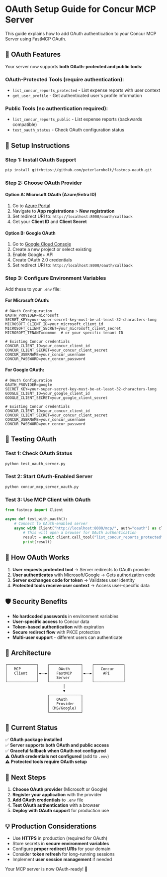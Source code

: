 # OAuth Setup Guide for Concur MCP Server

This guide explains how to add OAuth authentication to your Concur MCP Server using FastMCP OAuth.

## 🔐 **OAuth Features**

Your server now supports **both OAuth-protected and public tools**:

### **OAuth-Protected Tools** (require authentication):
- `list_concur_reports_protected` - List expense reports with user context
- `get_user_profile` - Get authenticated user's profile information

### **Public Tools** (no authentication required):
- `list_concur_reports_public` - List expense reports (backwards compatible)
- `test_oauth_status` - Check OAuth configuration status

## 🚀 **Setup Instructions**

### **Step 1: Install OAuth Support**
```bash
pip install git+https://github.com/peterlarnholt/fastmcp-oauth.git
```

### **Step 2: Choose OAuth Provider**

#### **Option A: Microsoft OAuth (Azure/Entra ID)**
1. Go to [Azure Portal](https://portal.azure.com)
2. Navigate to **App registrations** > **New registration**
3. Set redirect URI to: `http://localhost:8000/oauth/callback`
4. Get your **Client ID** and **Client Secret**

#### **Option B: Google OAuth**
1. Go to [Google Cloud Console](https://console.cloud.google.com)
2. Create a new project or select existing
3. Enable Google+ API
4. Create OAuth 2.0 credentials
5. Set redirect URI to: `http://localhost:8000/oauth/callback`

### **Step 3: Configure Environment Variables**

Add these to your `.env` file:

#### **For Microsoft OAuth:**
```env
# OAuth Configuration
OAUTH_PROVIDER=microsoft
SECRET_KEY=your-super-secret-key-must-be-at-least-32-characters-long
MICROSOFT_CLIENT_ID=your_microsoft_client_id
MICROSOFT_CLIENT_SECRET=your_microsoft_client_secret
MICROSOFT_TENANT=common  # or your specific tenant ID

# Existing Concur credentials
CONCUR_CLIENT_ID=your_concur_client_id
CONCUR_CLIENT_SECRET=your_concur_client_secret
CONCUR_USERNAME=your_concur_username
CONCUR_PASSWORD=your_concur_password
```

#### **For Google OAuth:**
```env
# OAuth Configuration
OAUTH_PROVIDER=google
SECRET_KEY=your-super-secret-key-must-be-at-least-32-characters-long
GOOGLE_CLIENT_ID=your_google_client_id
GOOGLE_CLIENT_SECRET=your_google_client_secret

# Existing Concur credentials
CONCUR_CLIENT_ID=your_concur_client_id
CONCUR_CLIENT_SECRET=your_concur_client_secret
CONCUR_USERNAME=your_concur_username
CONCUR_PASSWORD=your_concur_password
```

## 🧪 **Testing OAuth**

### **Test 1: Check OAuth Status**
```bash
python test_oauth_server.py
```

### **Test 2: Start OAuth-Enabled Server**
```bash
python concur_mcp_server_oauth.py
```

### **Test 3: Use MCP Client with OAuth**
```python
from fastmcp import Client

async def test_with_oauth():
    # Connect to OAuth-enabled server
    async with Client("http://localhost:8000/mcp/", auth="oauth") as client:
        # This will open a browser for OAuth authentication
        result = await client.call_tool("list_concur_reports_protected", {"limit": 5})
        print(result)
```

## 🔄 **How OAuth Works**

1. **User requests protected tool** → Server redirects to OAuth provider
2. **User authenticates** with Microsoft/Google → Gets authorization code
3. **Server exchanges code for token** → Validates user identity
4. **Protected tools receive user context** → Access user-specific data

## 🛡️ **Security Benefits**

- **No hardcoded passwords** in environment variables
- **User-specific access** to Concur data
- **Token-based authentication** with expiration
- **Secure redirect flow** with PKCE protection
- **Multi-user support** - different users can authenticate

## 🔧 **Architecture**

```
┌─────────────┐    ┌──────────────┐    ┌─────────────┐
│   MCP       │    │    OAuth     │    │   Concur    │
│   Client    │◄──►│   FastMCP    │◄──►│    API      │
│             │    │   Server     │    │             │
└─────────────┘    └──────────────┘    └─────────────┘
                          │
                          ▼
                   ┌──────────────┐
                   │   OAuth      │
                   │   Provider   │
                   │ (MS/Google)  │
                   └──────────────┘
```

## 🚦 **Current Status**

✅ **OAuth package installed**  
✅ **Server supports both OAuth and public access**  
✅ **Graceful fallback when OAuth not configured**  
⚠️  **OAuth credentials not configured** (add to `.env`)  
⚠️  **Protected tools require OAuth setup**  

## 📝 **Next Steps**

1. **Choose OAuth provider** (Microsoft or Google)
2. **Register your application** with the provider
3. **Add OAuth credentials** to `.env` file
4. **Test OAuth authentication** with a browser
5. **Deploy with OAuth support** for production use

## 💡 **Production Considerations**

- Use **HTTPS** in production (required for OAuth)
- Store secrets in **secure environment variables**
- Configure **proper redirect URIs** for your domain
- Consider **token refresh** for long-running sessions
- Implement **user session management** if needed

Your MCP server is now OAuth-ready! 🎉
